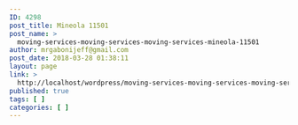 ```yaml
---
ID: 4298
post_title: Mineola 11501
post_name: >
  moving-services-moving-services-moving-services-mineola-11501
author: mrgabonijeff@gmail.com
post_date: 2018-03-28 01:38:11
layout: page
link: >
  http://localhost/wordpress/moving-services-moving-services-moving-services-mineola-11501/
published: true
tags: [ ]
categories: [ ]
---
```


